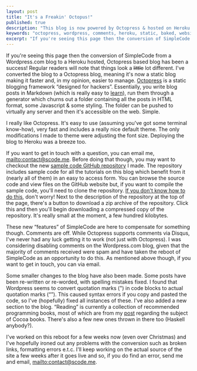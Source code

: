 ```yaml
---
layout: post
title: "It's a Freakin' Octopus!"
published: true
description: "This blog is now powered by Octopress & hosted on Heroku! No more Wordpress!"
keywords: "octopress, wordpress, comments, heroku, static, baked, website, update"
excerpt: "If you're seeing this page then the conversion of SimpleCode from a Wordpress.com blog to a Heroku hosted, Octopress based blog has been a success! Regular readers will note that things look a <del>little</del> lot different. I've converted the blog to a Octopress blog, meaning it's now a static blog making it faster and, in my opinion, easier to manage. [Octopress](http://octopress.org) is a static blogging framework “designed for hackers”. Essentially, you write blog posts in Markdown (which is really easy to [learn](/2011/12/11/getting-started-with-markdown/)), run them through a generator which churns out a folder containing all the posts in HTML format, some Javascript & some styling. The folder can be pushed to virtually any server and then it's accessible on the web. Simple."
---
```


If you're seeing this page then the conversion of SimpleCode from a Wordpress.com blog to a Heroku hosted, Octopress based blog has been a success! Regular readers will note that things look a <del>little</del> lot different. I've converted the blog to a Octopress blog, meaning it's now a static blog making it faster and, in my opinion, easier to manage. [Octopress](http://octopress.org) is a static blogging framework “designed for hackers”. Essentially, you write blog posts in Markdown (which is really easy to [learn](/2011/12/11/getting-started-with-markdown/)), run them through a generator which churns out a folder containing all the posts in HTML format, some Javascript & some styling. The folder can be pushed to virtually any server and then it's accessible on the web. Simple.

<!-- more -->

I really like Octopress. It's easy to use (assuming you've got some terminal know-how), very fast and includes a really nice default theme. The only modifications I made to theme were adjusting the font size. Deploying the blog to Heroku was a breeze too. 

If you want to get in touch with a question, you can email me, <mailto:contact@scode.me>. Before doing that though, you may want to checkout the new [sample code GitHub repository](https://github.com/alexjohnj/simplecode-sample-source) I made. The repository includes sample code for all the tutorials on this blog which benefit from it (nearly all of them) in an easy to access form. You can browse the source code and view files on the GitHub website but, if you want to compile the sample code, you'll need to clone the repository. [If you don't know how to do this](http://help.github.com/), don't worry! Next to the description of the repository at the top of the page, there's a button to download a zip archive of the repository. Click this and then you'll begin downloading a compressed copy of the repository. It's really small at the moment, a few hundred kilobytes. 

These new “features” of SimpleCode are here to compensate for something though. Comments are off. While Octopress supports comments via Disqus, I've never had any luck getting it to work (not just with Octopress). I was considering disabling comments on the Wordpress.com blog, given that the majority of comments received were spam and have taken the reboot of SimpleCode as an opportunity to do this. As mentioned above though, if you want to get in touch, you can via email.

Some smaller changes to the blog have also been made. Some posts have been re-written or re-worded, with spelling mistakes fixed. I found that Wordpress seems to convert quotation marks (&quot;) in code blocks to actual quotation marks (“”). This caused syntax errors if you copy and pasted the code, so I've (hopefully) fixed all instances of these. I've also added a new section to the blog. “Reading” is currently a collection of recommended programming books, most of which are from my [post](/2011/05/21/top-5-cocoa-programming-books/) regarding the subject of Cocoa books. There's also a few new ones thrown in there too (Haskell anybody?). 

I've worked on this reboot for a few weeks now (even over Christmas) and I've hopefully ironed out any problems with the conversion such as broken links, formatting errors e.t.c. I'll keep working on the actual source of the site a few weeks after it goes live and so, if you do find an error, send me and email, <mailto:contact@scode.me>.